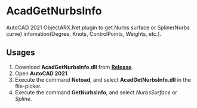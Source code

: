 # AcadGetNurbsInfo

AutoCAD 2021 ObjectARX.Net plugin to get Nurbs surface or Spline(Nurbs curve) infomation(Degree, Knots, ControlPoints, Weights, etc.).

## Usages

1. Download **AcadGetNurbsInfo.dll** from **[Release](https://github.com/cyanray/AcadGetNurbsInfo/releases)**.
2. Open **AutoCAD 2021**.
3. Execute the command **Netoad**, and select **AcadGetNurbsInfo.dll** in the file-picker.
4. Execute the command **GetNurbsInfo**, and select *NurbsSurface* or *Spline*.


